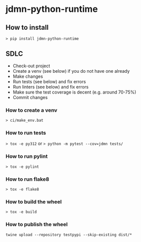 # jdmn-python-runtime

## How to install

```> pip install jdmn-python-runtime``` 

## SDLC
* Check-out project
* Create a venv (see below) if you do not have one already
* Make changes
* Run tests (see below) and fix errors
* Run linters (see below) and fix errors
* Make sure the test coverage is decent (e.g. around 70-75%)
* Commit changes

### How to create a venv

```> ci/make_env.bat``` 

### How to run tests

```> tox -e py312``` 
or
```> python -m pytest --cov=jdmn tests/``` 

### How to run pylint

```> tox -e pylint``` 

### How to run flake8

```> tox -e flake8``` 

### How to build the wheel

```> tox -e build``` 

### How to publish the wheel

```twine upload --repository testpypi --skip-existing dist/* ```

